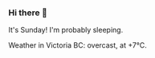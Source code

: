 ### Hi there :wave:

It's Sunday! I'm probably sleeping.

Weather in Victoria BC: overcast, at +7°C.
